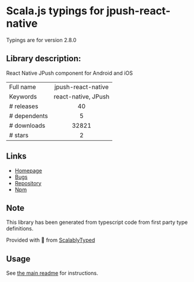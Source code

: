 
# Scala.js typings for jpush-react-native

Typings are for version 2.8.0

## Library description:
React Native JPush component for Android and iOS

|                    |                 |
| ------------------ | :-------------: |
| Full name          | jpush-react-native |
| Keywords           | react-native, JPush |
| # releases         | 40 |
| # dependents       | 5 |
| # downloads        | 32821 |
| # stars            | 2 |

## Links
- [Homepage](https://github.com/jpush/jpush-react-native)
- [Bugs](https://github.com/jpush/jpush-react-native/issues)
- [Repository](https://github.com/jpush/jpush-react-native)
- [Npm](https://www.npmjs.com/package/jpush-react-native)
    


## Note
This library has been generated from typescript code from first party type definitions.

Provided with :purple_heart: from [ScalablyTyped](https://github.com/oyvindberg/ScalablyTyped)

## Usage
See [the main readme](../../readme.md) for instructions.


